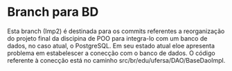 # Branch para BD
Esta branch (Imp2) é destinada para os commits referentes a reorganização do projeto final da discipina de POO para integra-lo com um banco de dados, no caso atual, o PostgreSQL.
Em seu estado atual eloe apresenta problema em estabelescer a conecção com o banco de dados. O código referente à conecção está no caminho src/br/edu/ufersa/DAO/BaseDaoImpl.